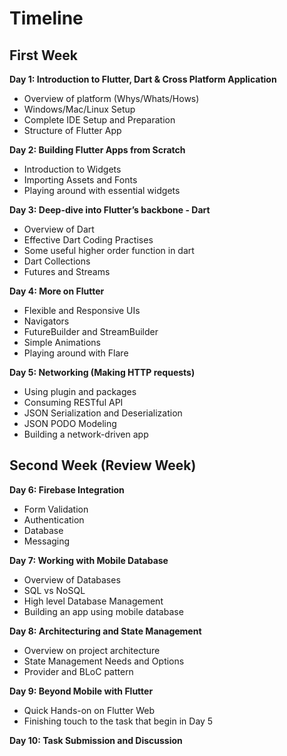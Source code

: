# Timeline

## First Week

**Day 1: Introduction  to Flutter, Dart & Cross Platform Application**
- Overview of platform (Whys/Whats/Hows)
- Windows/Mac/Linux Setup
- Complete IDE Setup and Preparation
- Structure of Flutter App 

**Day 2: Building Flutter Apps from Scratch**
- Introduction to Widgets
- Importing Assets and Fonts
- Playing around with essential widgets

**Day 3: Deep-dive into Flutter’s backbone - Dart**
- Overview of Dart
- Effective Dart Coding Practises
- Some useful higher order function in dart
- Dart Collections
- Futures and Streams

**Day 4: More on Flutter**
- Flexible and Responsive UIs
- Navigators
- FutureBuilder and StreamBuilder
- Simple Animations
- Playing around with Flare

**Day 5: Networking (Making HTTP requests)**
- Using plugin and packages
- Consuming RESTful API
- JSON Serialization and Deserialization
- JSON PODO Modeling
- Building a network-driven app

## Second Week (Review Week) 
**Day 6: Firebase Integration**
- Form Validation
- Authentication
- Database
- Messaging

**Day 7: Working with Mobile Database**
- Overview of Databases
- SQL vs NoSQL
- High level Database Management
- Building an app using mobile database

**Day 8: Architecturing and State Management**
- Overview on project architecture
- State Management Needs and Options
- Provider and BLoC pattern

**Day 9: Beyond Mobile with Flutter**
- Quick Hands-on on Flutter Web
- Finishing touch to the task that begin in Day 5

**Day 10: Task Submission and Discussion**